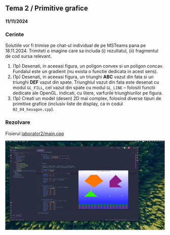 ## Tema 2 / Primitive grafice
#### 11/11/2024

### Cerinte
Solutiile vor fi trimise pe chat-ul individual de pe MSTeams pana pe 18.11.2024. Trimiteti o imagine care sa includa (i) rezultatul, (ii) fragmentul de cod sursa relevant.

1) (1p) Desenati, in aceeasi figura, un poligon convex si un poligon concav. Fundalul este un gradient (nu exista o functie dedicata in acest sens).
2) (1p) Desenati, in aceeasi figura, un triunghi **ABC** vazut din fata si un triunghi **DEF** vazut din spate. Triunghiul vazut din fata este desenat cu modul `GL_FILL`, cel vazut din spate cu modul `GL_LINE` – folositi functii dedicate ale OpenGL. Indicati, cu litere, varfurile triunghiurilor pe figura.
3) (1p) Creati un model (desen) 2D mai complex, folosind diverse tipuri de primitive grafice (inclusiv liste de display, ca in codul `02_04_hexagon.cpp`).

### Rezolvare
Fisierul [laborator2/main.cpp](main.cpp)

![overview](result.png)
